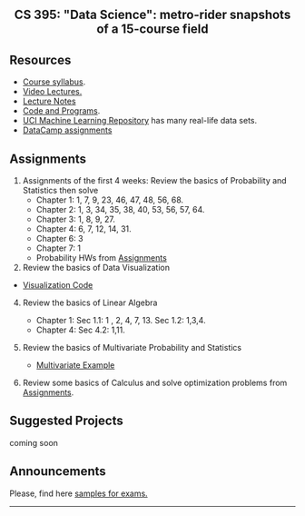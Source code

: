 <center>

## CS 395: "Data Science": metro-rider snapshots of a 15-course field

</center>

## Resources

*   [Course syllabus](CourseSyllabus.pdf).
*   [Video Lectures.](https://www.youtube.com/playlist?list=PLoK2Lr1miEm_i9nfAPmcX_TRo7Wg8R7f3)
*   [Lecture Notes](LectureNotes/)
*   [Code and Programs](Code).
*   [UCI Machine Learning Repository](http://www.ics.uci.edu/~mlearn/MLRepository.html) has many real-life data sets.
*   [DataCamp assignments](https://www.datacamp.com/groups/data-science-metro-rider-snapshots)

## Assignments

1.  Assignments of the first 4 weeks: Review the basics of Probability and Statistics then solve
    *   Chapter 1: 1, 7, 9, 23, 46, 47, 48, 56, 68.
    *   Chapter 2: 1, 3, 34, 35, 38, 40, 53, 56, 57, 64.
    *   Chapter 3: 1, 8, 9, 27.
    *   Chapter 4: 6, 7, 12, 14, 31.
    *   Chapter 6: 3
    *   Chapter 7: 1
    *   Probability HWs from [Assignments](Assignments)
2.  Review the basics of Data Visualization

*   [Visualization Code](Code/Code-By-TAs)

4.  Review the basics of Linear Algebra
    *   Chapter 1:
        Sec 1.1: 1 , 2, 4, 7, 13.
        Sec 1.2: 1,3,4.
    *   Chapter 4:
        Sec 4.2: 1,11.
5.  Review the basics of Multivariate Probability and Statistics
    *   [Multivariate Example](Code/Code-By-TAs)

6. Review some basics of Calculus and solve optimization problems from [Assignments](Assignments).

## Suggested Projects

coming soon

## **Announcements**

Please, find here [samples for exams.](Exams)

* * *
